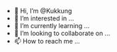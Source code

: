 - 👋 Hi, I’m @Kukkung
- 👀 I’m interested in ...
- 🌱 I’m currently learning ...
- 💞️ I’m looking to collaborate on ...
- 📫 How to reach me ...

<!---
Kukkung/Kukkung is a ✨ special ✨ repository because its `README.md` (this file) appears on your GitHub profile.
You can click the Preview link to take a look at your changes.
--->

